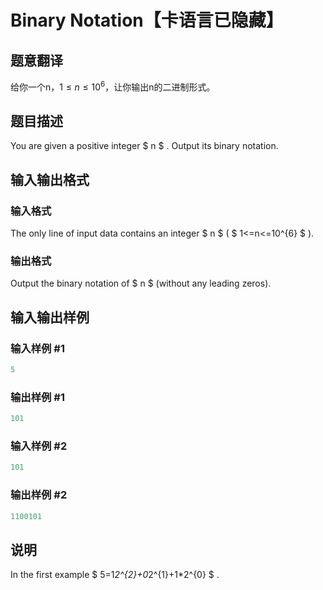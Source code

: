 # Binary Notation【卡语言已隐藏】

## 题意翻译

给你一个n，$1\leq n\leq 10^6$，让你输出n的二进制形式。

## 题目描述

You are given a positive integer $ n $ . Output its binary notation.

## 输入输出格式

### 输入格式

The only line of input data contains an integer $ n $ ( $ 1<=n<=10^{6} $ ).

### 输出格式

Output the binary notation of $ n $ (without any leading zeros).

## 输入输出样例

### 输入样例 #1

```cpp
5

```
### 输出样例 #1

```cpp
101

```
### 输入样例 #2

```cpp
101

```
### 输出样例 #2

```cpp
1100101

```
## 说明

In the first example $ 5=1*2^{2}+0*2^{1}+1*2^{0} $ .

